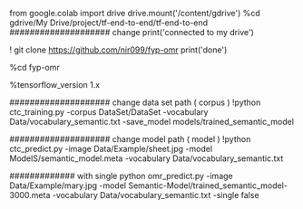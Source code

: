 from google.colab import drive
drive.mount('/content/gdrive')
%cd gdrive/My Drive/project/tf-end-to-end/tf-end-to-end 
#################### change
print('connected to my drive')

! git clone https://github.com/nir099/fyp-omr
print('done')

%cd fyp-omr

%tensorflow_version 1.x

#################### change data set path ( corpus )
!python ctc_training.py -corpus DataSet/DataSet  -vocabulary Data/vocabulary_semantic.txt  -save_model models/trained_semantic_model


#################### change model path ( model )
!python ctc_predict.py -image Data/Example/sheet.jpg -model ModelS/semantic_model.meta -vocabulary Data/vocabulary_semantic.txt

############# with single
python omr_predict.py -image Data/Example/mary.jpg -model Semantic-Model/trained_semantic_model-3000.meta -vocabulary Data/vocabulary_semantic.txt -single false
